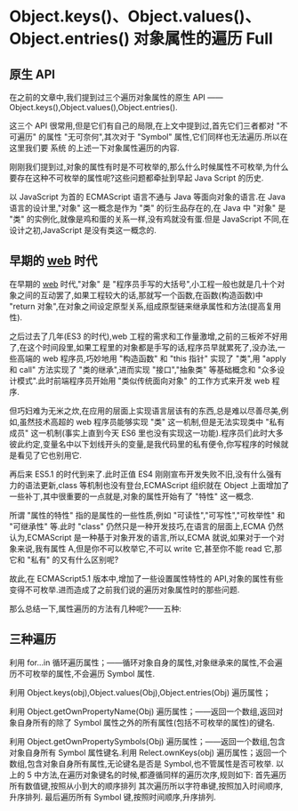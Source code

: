 # Object.keys()、Object.values()、Object.entries() 对象属性的遍历 Full

## 原生 API 

在之前的文章中,我们提到过三个遍历对象属性的原生 API ——Object.keys(),Object.values(),Object.entries().

这三个 API 很常用,但是它们有自己的局限,在上文中提到过,首先它们三者都对 "不可遍历" 的属性 "无可奈何",其次对于 "Symbol" 属性,它们同样也无法遍历.所以在这里我们要 系统 的上述一下对象属性遍历的内容.

刚刚我们提到过,对象的属性有时是不可枚举的,那么什么时候属性不可枚举,为什么要存在这种不可枚举的属性呢?这些问题都牵扯到早起 Java Script 的历史.

以 JavaScript 为首的 ECMAScript 语言不通与 Java 等面向对象的语言.在 Java 语言的设计里,"对象" 这一概念是作为 "类" 的衍生品存在的,在 Java 中 "对象" 是 "类" 的实例化,就像是鸡和蛋的关系一样,没有鸡就没有蛋.但是 JavaScript 不同,在设计之初,JavaScript 是没有类这一概念的.

## 早期的 [web](http://web.h3399.cn/) 时代

在早期的 [web](http://web.h3399.cn/) 时代,"对象" 是 "程序员手写的大括号",小工程一般也就是几十个对象之间的互动罢了,如果工程较大的话,那就写一个函数,在函数(构造函数)中 "return 对象",在对象之间设定原型关系,组成原型链来继承属性和方法(提高复用性).

之后过去了几年(ES3 的时代),web 工程的需求和工作量激增,之前的三板斧不好用了,在这个时间段里,如果工程里的对象都是手写的话,程序员早就累死了,没办法,一些高端的 web 程序员,巧妙地用 "构造函数" 和 "this 指针" 实现了 "类",用 "apply 和 call" 方法实现了 "类的继承",进而实现 "接口","抽象类" 等基础概念和 "众多设计模式".此时前端程序员开始用 "类似传统面向对象" 的工作方式来开发 web 程序.

但巧妇难为无米之炊,在应用的层面上实现语言层该有的东西,总是难以尽善尽美,例如,虽然技术高超的 web 程序员能够实现 "类" 这一机制,但是无法实现类中 "私有成员" 这一机制(事实上直到今天 ES6 里也没有实现这一功能).程序员们此时大多彼此约定,变量名中以下划线开头的变量,是我代码里的私有便令,你写程序的时候就是看见了它也别用它.

再后来 ES5.1 的时代到来了.此时正值 ES4 刚刚宣布开发失败不旧,没有什么强有力的语法更新,class 等机制也没有登台,ECMAScript 组织就在 Object 上面增加了一些补丁,其中很重要的一点就是,对象的属性开始有了 "特性" 这一概念.

所谓 "属性的特性" 指的是属性的一些性质,例如 "可读性","可写性","可枚举性" 和 "可继承性" 等.此时 "class" 仍然只是一种开发技巧,在语言的层面上,ECMA 仍然认为,ECMAScript 是一种基于对象开发的语言,所以,ECMA 就说,如果对于一个对象来说,我有属性 A,但是你不可以枚举它,不可以 write 它,甚至你不能 read 它,那它和 "私有" 的又有什么区别呢?

故此,在 ECMAScript5.1 版本中,增加了一些设置属性特性的 API,对象的属性有些变得不可枚举.进而造成了之前我们说的遍历对象属性时的那些问题.

那么总结一下,属性遍历的方法有几种呢?——五种:

## 三种遍历

利用 for...in 循环遍历属性；——循环对象自身的属性,对象继承来的属性,不会遍历不可枚举的属性,不会遍历 Symbol 属性.

利用 Object.keys(obj),Object.values(Obj),Object.entries(Obj) 遍历属性；

利用 Object.getOwnPropertyName(Obj) 遍历属性；——返回一个数组,返回对象自身所有的除了 Symbol 属性之外的所有属性(包括不可枚举的属性)的键名.

利用 Object.getOwnPropertySymbols(Obj) 遍历属性；——返回一个数组,包含对象自身所有 Symbol 属性键名.利用 Relect.ownKeys(obj) 遍历属性；返回一个数组,包含对象自身所有属性,无论键名是否是 Symbol,也不管属性是否可枚举. 以上的 5 中方法,在遍历对象键名的时候,都遵循同样的遍历次序,规则如下: 首先遍历所有数值键,按照从小到大的顺序排列 其次遍历所以字符串键,按照加入时间顺序,升序排列. 最后遍历所有 Symbol 键,按照时间顺序,升序排列.